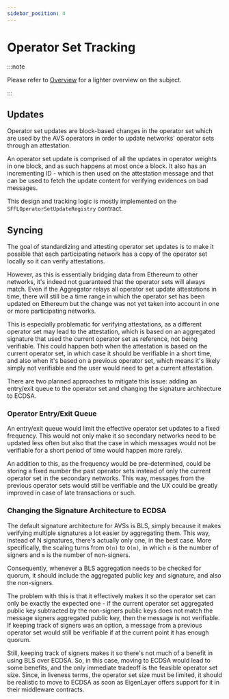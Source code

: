```yaml
---
sidebar_position: 4
---
```


# Operator Set Tracking

:::note

Please refer to [Overview](./overview.md) for a lighter overview on the
subject.

:::

## Updates

Operator set updates are block-based changes in the operator set which are used
by the AVS operators in order to update networks' operator sets through an
attestation.

An operator set update is comprised of all the updates in operator weights in
one block, and as such happens at most once a block. It also has an
incrementing ID - which is then used on the attestation message and that can be
used to fetch the update content for verifying evidences on bad messages.

This design and tracking logic is mostly implemented on the 
`SFFLOperatorSetUpdateRegistry` contract.

## Syncing

The goal of standardizing and attesting operator set updates is to make it
possible that each participating network has a copy of the operator set locally
so it can verify attestations.

However, as this is essentially bridging data from Ethereum to other networks,
it's indeed not guaranteed that the operator sets will always match. Even if
the Aggregator relays all operator set update attestations in time, there will
still be a time range in which the operator set has been updated on Ethereum
but the change was not yet taken into account in one or more participating
networks.

This is especially problematic for verifying attestations, as a different
operator set may lead to the attestation, which is based on an aggregated
signature that used the current operator set as reference, not being
verifiable. This could happen both when the attestation is based on the current
operator set, in which case it should be verifiable in a short time, and also
when it's based on a previous operator set, which means it's likely simply not
verifiable and the user would need to get a current attestation.

There are two planned approaches to mitigate this issue: adding an entry/exit
queue to the operator set and changing the signature architecture to ECDSA.

### Operator Entry/Exit Queue

An entry/exit queue would limit the effective operator set updates to a fixed
frequency. This would not only make it so secondary networks need to be
updated less often but also that the case in which messages would not be
verifiable for a short period of time would happen more rarely.

An addition to this, as the frequency would be pre-determined, could be storing
a fixed number the past operator sets instead of only the current operator set
in the secondary networks. This way, messages from the previous operator sets
would still be verifiable and the UX could be greatly improved in case of late
transactions or such.

### Changing the Signature Architecture to ECDSA

The default signature architecture for AVSs is BLS, simply because it makes
verifying multiple signatures a lot easier by aggregating them. This way,
instead of N signatures, there's actually only one, in the best case. More
specifically, the scaling turns from `O(n)` to `O(m)`, in which `n` is the
number of signers and `m` is the number of non-signers.

Consequently, whenever a BLS aggregation needs to be checked for quorum, it
should include the aggregated public key and signature, and also the
non-signers.

The problem with this is that it effectively makes it so the operator set can
only be exactly the expected one - if the current operator set aggregated
public key subtracted by the non-signers public keys does not match the message
signers aggregated public key, then the message is not verifiable. If keeping
track of signers was an option, a message from a previous operator set would
still be verifiable if at the current point it has enough quorum.

Still, keeping track of signers makes it so there's not much of a benefit in
using BLS over ECDSA. So, in this case, moving to ECDSA would lead to some
benefits, and the only immediate tradeoff is the feasible operator set size.
Since, in liveness terms, the operator set size must be limited, it should be
realistic to move to ECDSA as soon as EigenLayer offers support for it in their
middleware contracts.
